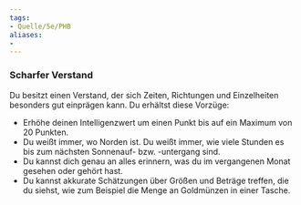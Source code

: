 ```yaml
---
tags:
- Quelle/5e/PHB
aliases:
- 
---
```

### Scharfer Verstand

Du besitzt einen Verstand, der sich Zeiten, Richtungen und Einzelheiten besonders gut einprägen kann. Du erhältst diese Vorzüge:

- Erhöhe deinen Intelligenzwert um einen Punkt bis auf ein Maximum von 20 Punkten.
- Du weißt immer, wo Norden ist. Du weißt immer, wie viele Stunden es bis zum nächsten Sonnenauf- bzw. -untergang sind.
- Du kannst dich genau an alles erinnern, was du im vergangenen Monat gesehen oder gehört hast.
- Du kannst akkurate Schätzungen über Größen und Beträge treffen, die du siehst, wie zum Beispiel die Menge an Goldmünzen in einer Tasche.